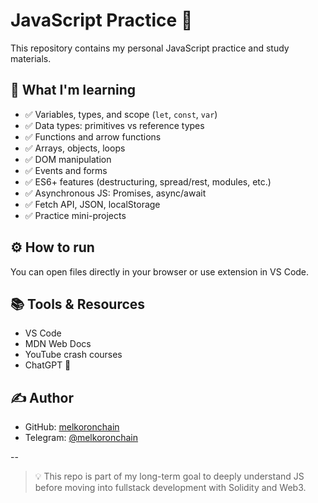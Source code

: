 # JavaScript Practice 🚀

This repository contains my personal JavaScript practice and study materials.

## 🧠 What I'm learning

- ✅ Variables, types, and scope (`let`, `const`, `var`)
- ✅ Data types: primitives vs reference types
- ✅ Functions and arrow functions
- ✅ Arrays, objects, loops
- ✅ DOM manipulation
- ✅ Events and forms
- ✅ ES6+ features (destructuring, spread/rest, modules, etc.)
- ✅ Asynchronous JS: Promises, async/await
- ✅ Fetch API, JSON, localStorage
- ✅ Practice mini-projects

## ⚙️ How to run

You can open files directly in your browser or use extension in VS Code.

## 📚 Tools & Resources

- VS Code
- MDN Web Docs
- YouTube crash courses
- ChatGPT 🤖

## ✍️ Author

- GitHub: [melkoronchain](https://github.com/melkoronchain)
- Telegram: [@melkoronchain](https://t.me/melkoronchain)

--

> 💡 This repo is part of my long-term goal to deeply understand JS before moving into fullstack development with Solidity and Web3.
